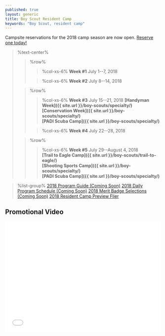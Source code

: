 ```yaml
---
published: true
layout: generic
title: Boy Scout Resident Camp
keywords: "Boy Scout, resident camp"
---
```


<div class="alert alert-info">
Campsite reservations for the 2018 camp season are now open.
<a href="{{ site.url }}/boy-scouts/register/">
Reserve one today!</a>
</div>

> %text-center%
>> %row%
>>> %col-xs-6%
>>> **Week #1**
>>> July 1--7, 2018
>>
>>> %col-xs-6%
>>> **Week #2**
>>> July 8--14, 2018
>
>> %row%
>>> %col-xs-6%
>>> **Week #3**
>>> July 15--21, 2018
>>> **[Handyman Week]({{ site.url }}/boy-scouts/specialty/)**<br/>
>>> **[Conservation Week]({{ site.url }}/boy-scouts/specialty/)**<br/>
>>> **[PADI Scuba Camp]({{ site.url }}/boy-scouts/specialty/)**<br/>
>>
>>> %col-xs-6%
>>> **Week #4**
>>> July 22--28, 2018
>
>> %row%
>>> %col-xs-6%
>>> **Week #5**
>>> July 29--August 4, 2018<br/>
>>> **[Trail to Eagle Camp]({{ site.url }}/boy-scouts/trail-to-eagle/)**<br/>
>>> **[Shooting Sports Camp]({{ site.url }}/boy-scouts/specialty/)**<br/>
>>> **[PADI Scuba Camp]({{ site.url }}/boy-scouts/specialty/)**


> %list-group%
> <a href="{{ site.url }}/#" class="list-group-item">2018 Program Guide (Coming Soon)</a>
> <a href="{{ site.url }}/#" class="list-group-item">2018 Daily Program Schedule (Coming Soon)</a>
> <a href="{{ site.url }}/#" class="list-group-item">2018 Merit Badge Selections (Coming Soon)</a>
> <a href="{{ site.url }}/pdf/2018/2018-boy-scout-flier.pdf" class="list-group-item">2018 Resident Camp Preview Flier</a>

## Promotional Video

<iframe style="max-width: 640px; width: 100%; height: 360px; border: none;" src="//www.youtube-nocookie.com/embed/mBW3OGLBcIc?rel=0" allowfullscreen></iframe>
